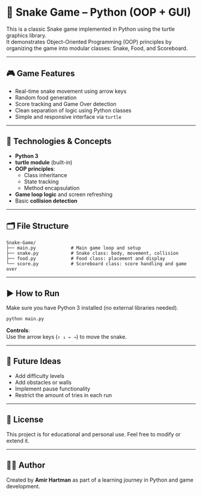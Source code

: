 # 🐍 Snake Game – Python (OOP + GUI)

This is a classic Snake game implemented in Python using the turtle graphics library.  
It demonstrates Object-Oriented Programming (OOP) principles by organizing the game into modular classes: Snake, Food, and Scoreboard.

---

## 🎮 Game Features

- Real-time snake movement using arrow keys  
- Random food generation  
- Score tracking and Game Over detection  
- Clean separation of logic using Python classes  
- Simple and responsive interface via `turtle`

---

## 🧠 Technologies & Concepts

- **Python 3**
- **turtle module** (built-in)
- **OOP principles**:
  - Class inheritance  
  - State tracking  
  - Method encapsulation
- **Game loop logic** and screen refreshing
- Basic **collision detection**

---

## 🗂️ File Structure

```
Snake-Game/
├── main.py             # Main game loop and setup
├── snake.py            # Snake class: body, movement, collision
├── food.py             # Food class: placement and display
└── score.py            # Scoreboard class: score handling and game over
```

---

## ▶️ How to Run

Make sure you have Python 3 installed (no external libraries needed).

```bash
python main.py
```

**Controls**:  
Use the arrow keys (`↑ ↓ ← →`) to move the snake.

---

## 🚀 Future Ideas

- Add difficulty levels   
- Add obstacles or walls  
- Implement pause functionality  
- Restrict the amount of tries in each run

---

## 🧾 License

This project is for educational and personal use. Feel free to modify or extend it.

---

## 🙋‍♂️ Author

Created by **Amir Hartman** as part of a learning journey in Python and game development.
